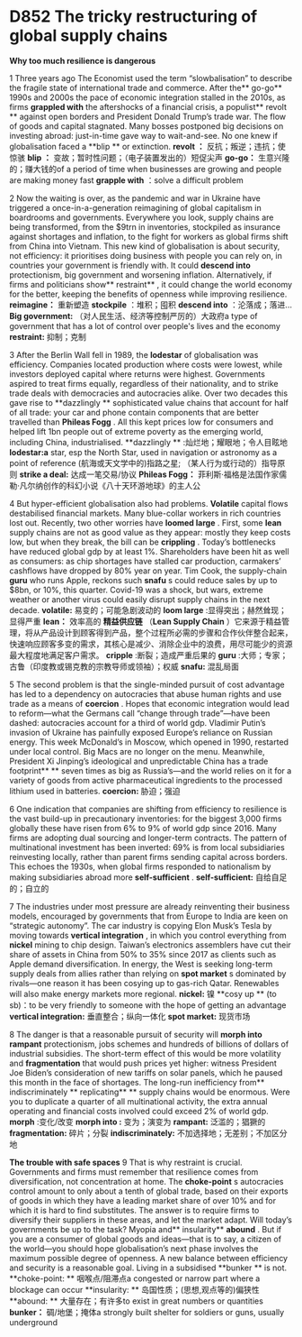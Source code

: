 # D852 The tricky restructuring of global supply chains
**Why too much resilience is dangerous** 

1 Three years ago The Economist used the term “slowbalisation” to describe the fragile state of international trade and commerce. After the** go-go**  1990s and 2000s the pace of economic integration stalled in the 2010s, as firms **grappled with**  the aftershocks of a financial crisis, a populist** revolt ** against open borders and President Donald Trump’s trade war. The flow of goods and capital stagnated. Many bosses postponed big decisions on investing abroad: just-in-time gave way to wait-and-see. No one knew if globalisation faced a **blip ** or extinction.
**revolt ：** 反抗；叛逆；违抗；使惊骇
**blip ：** 变故；暂时性问题；（电子装置发出的）短促尖声
**go-go：** 生意兴隆的；赚大钱的of a period of time when businesses are growing and people are making money fast
**grapple with**  ：solve a difficult problem

2 Now the waiting is over, as the pandemic and war in Ukraine have triggered a once-in-a-generation reimagining of global capitalism in boardrooms and governments. Everywhere you look, supply chains are being transformed, from the $9trn in inventories, stockpiled as insurance against shortages and inflation, to the fight for workers as global firms shift from China into Vietnam. This new kind of globalisation is about security, not efficiency: it prioritises doing business with people you can rely on, in countries your government is friendly with. It could **descend into**  protectionism, big government and worsening inflation. Alternatively, if firms and politicians show** restraint** , it could change the world economy for the better, keeping the benefits of openness while improving resilience.
**reimagine：** 重新塑造 
**stockpile** ：堆积；囤积
**descend into** ：沦落成；落进...
**Big government:** （对人民生活、经济等控制严厉的）大政府a type of government that has a lot of control over people's lives and the economy
**restraint:** 抑制；克制

3 After the Berlin Wall fell in 1989, the **lodestar**  of globalisation was efficiency. Companies located production where costs were lowest, while investors deployed capital where returns were highest. Governments aspired to treat firms equally, regardless of their nationality, and to strike trade deals with democracies and autocracies alike. Over two decades this gave rise to **dazzlingly ** sophisticated value chains that account for half of all trade: your car and phone contain components that are better travelled than **Phileas Fogg** . All this kept prices low for consumers and helped lift 1bn people out of extreme poverty as the emerging world, including China, industrialised.
**dazzlingly ** :灿烂地；耀眼地；令人目眩地
**lodestar:a**  star, esp the North Star, used in navigation or astronomy as a point of reference (航海或天文学中的)指路之星; （某人行为或行动的）指导原则
**strike a deal:**  达成一笔交易/协议
**Phileas Fogg：** 菲利斯·福格是法国作家儒勒·凡尔纳创作的科幻小说《八十天环游地球》的主人公

4 But hyper-efficient globalisation also had problems. **Volatile**  capital flows destabilised financial markets. Many blue-collar workers in rich countries lost out. Recently, two other worries have **loomed large** . First, some **lean**  supply chains are not as good value as they appear: mostly they keep costs low, but when they break, the bill can be **crippling** . Today’s bottlenecks have reduced global gdp by at least 1%. Shareholders have been hit as well as consumers: as chip shortages have stalled car production, carmakers’ cashflows have dropped by 80% year on year. Tim Cook, the supply-chain **guru**  who runs Apple, reckons such **snafu** s could reduce sales by up to $8bn, or 10%, this quarter. Covid-19 was a shock, but wars, extreme weather or another virus could easily disrupt supply chains in the next decade.
**volatile:** 易变的；可能急剧波动的
**loom large** :显得突出；赫然耸现；显得严重
**lean：** 效率高的
**精益供应链** （**Lean Supply Chain** ）它来源于精益管理，将从产品设计到顾客得到产品，整个过程所必需的步骤和合作伙伴整合起来，快速响应顾客多变的需求，其核心是减少、消除企业中的浪费，用尽可能少的资源最大程度地满足客户需求。
**cripple** :断裂；造成严重后果的
**guru** :大师；专家；古鲁（印度教或锡克教的宗教导师或领袖）；权威
**snafu:** 混乱局面

5 The second problem is that the single-minded pursuit of cost advantage has led to a dependency on autocracies that abuse human rights and use trade as a means of **coercion** . Hopes that economic integration would lead to reform—what the Germans call “change through trade”—have been dashed: autocracies account for a third of world gdp. Vladimir Putin’s invasion of Ukraine has painfully exposed Europe’s reliance on Russian energy. This week McDonald’s in Moscow, which opened in 1990, restarted under local control. Big Macs are no longer on the menu. Meanwhile, President Xi Jinping’s ideological and unpredictable China has a trade footprint** ** seven times as big as Russia’s—and the world relies on it for a variety of goods from active pharmaceutical ingredients to the processed lithium used in batteries.
**coercion:** 胁迫；强迫

6 One indication that companies are shifting from efficiency to resilience is the vast build-up in precautionary inventories: for the biggest 3,000 firms globally these have risen from 6% to 9% of world gdp since 2016. Many firms are adopting dual sourcing and longer-term contracts. The pattern of multinational investment has been inverted: 69% is from local subsidiaries reinvesting locally, rather than parent firms sending capital across borders. This echoes the 1930s, when global firms responded to nationalism by making subsidiaries abroad more **self-sufficient** .
**self-sufficient:** 自给自足的；自立的

7 The industries under most pressure are already reinventing their business models, encouraged by governments that from Europe to India are keen on “strategic autonomy”. The car industry is copying Elon Musk’s Tesla by moving towards **vertical integration** , in which you control everything from **nickel**  mining to chip design. Taiwan’s electronics assemblers have cut their share of assets in China from 50% to 35% since 2017 as clients such as Apple demand diversification. In energy, the West is seeking long-term supply deals from allies rather than relying on **spot market** s dominated by rivals—one reason it has been cosying up to gas-rich Qatar. Renewables will also make energy markets more regional.
**nickel:** 镍
**cosy up ** (to sb)：to be very friendly to someone with the hope of getting an advantage
**vertical integration:** 垂直整合；纵向一体化
**spot market:** 现货市场

8 The danger is that a reasonable pursuit of security will **morph into rampant**  protectionism, jobs schemes and hundreds of billions of dollars of industrial subsidies. The short-term effect of this would be more volatility and **fragmentation**  that would push prices yet higher: witness President Joe Biden’s consideration of new tariffs on solar panels, which he paused this month in the face of shortages. The long-run inefficiency from** indiscriminately ** replicating** ** supply chains would be enormous. Were you to duplicate a quarter of all multinational activity, the extra annual operating and financial costs involved could exceed 2% of world gdp.
**morph** :变化/改变   **morph into :** 变为；演变为
**rampant:** 泛滥的；猖獗的
**fragmentation:** 碎片；分裂
**indiscriminately:** 不加选择地；无差别；不加区分地

**The trouble with safe spaces** 
9 That is why restraint is crucial. Governments and firms must remember that resilience comes from diversification, not concentration at home. The **choke-point** s autocracies control amount to only about a tenth of global trade, based on their exports of goods in which they have a leading market share of over 10% and for which it is hard to find substitutes. The answer is to require firms to diversify their suppliers in these areas, and let the market adapt. Will today’s governments be up to the task? Myopia and** insularity**  **abound** . But if you are a consumer of global goods and ideas—that is to say, a citizen of the world—you should hope globalisation’s next phase involves the maximum possible degree of openness. A new balance between efficiency and security is a reasonable goal. Living in a subsidised **bunker ** is not.
**choke-point: ** 咽喉点/阻滞点a congested or narrow part where a blockage can occur
**insularity: ** 岛国性质；(思想,观点等的)偏狭性
**abound: ** 大量存在；有许多to exist in great numbers or quantities
**bunker：** 碉/地堡；掩体a strongly built shelter for soldiers or guns, usually underground
